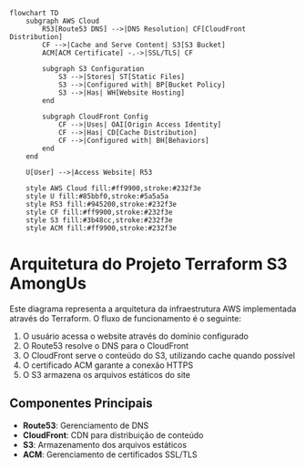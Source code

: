 ```mermaid
flowchart TD
    subgraph AWS Cloud
        R53[Route53 DNS] -->|DNS Resolution| CF[CloudFront Distribution]
        CF -->|Cache and Serve Content| S3[S3 Bucket]
        ACM[ACM Certificate] -.->|SSL/TLS| CF
        
        subgraph S3 Configuration
            S3 -->|Stores| ST[Static Files]
            S3 -->|Configured with| BP[Bucket Policy]
            S3 -->|Has| WH[Website Hosting]
        end
        
        subgraph CloudFront Config
            CF -->|Uses| OAI[Origin Access Identity]
            CF -->|Has| CD[Cache Distribution]
            CF -->|Configured with| BH[Behaviors]
        end
    end
    
    U[User] -->|Access Website| R53

    style AWS Cloud fill:#ff9900,stroke:#232f3e
    style U fill:#85bbf0,stroke:#5a5a5a
    style R53 fill:#945200,stroke:#232f3e
    style CF fill:#ff9900,stroke:#232f3e
    style S3 fill:#3b48cc,stroke:#232f3e
    style ACM fill:#ff9900,stroke:#232f3e
```

# Arquitetura do Projeto Terraform S3 AmongUs

Este diagrama representa a arquitetura da infraestrutura AWS implementada através do Terraform. O fluxo de funcionamento é o seguinte:

1. O usuário acessa o website através do domínio configurado
2. O Route53 resolve o DNS para o CloudFront
3. O CloudFront serve o conteúdo do S3, utilizando cache quando possível
4. O certificado ACM garante a conexão HTTPS
5. O S3 armazena os arquivos estáticos do site

## Componentes Principais

- **Route53**: Gerenciamento de DNS
- **CloudFront**: CDN para distribuição de conteúdo
- **S3**: Armazenamento dos arquivos estáticos
- **ACM**: Gerenciamento de certificados SSL/TLS
